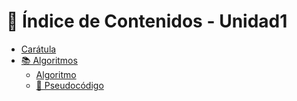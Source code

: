 # 📑 Índice de Contenidos - Unidad1
 
- [Carátula](Unidad1.md#caratula)
- [📚 Algoritmos](Unidad1.md#algoritmos)
  - [Algoritmo](Unidad1.md#algoritmo)
  - [📝 Pseudocódigo](Unidad1.md#pseudocodigo)


